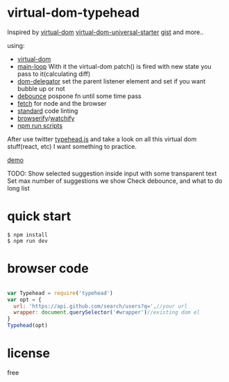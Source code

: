 # virtual-dom-typehead

Inspired by
[virtual-dom](https://npmjs.com/package/virtual-dom)
[virtual-dom-universal-starter](https://github.com/substack/virtual-dom-universal-starter)
[gist](https://gist.github.com/Raynos/8414846)
and more..

using:
* [virtual-dom](git://github.com/Matt-Esch/virtual-dom.git)
* [main-loop](https://npmjs.com/package/main-loop) With it the virtual-dom patch() is fired with new state you pass to it(calculating diff)
* [dom-delegator](https://github.com/Raynos/dom-delegator) set the parent listener element and set if you want bubble up or not
* [debounce](git://github.com/component/debounce) pospone fn until some time pass
* [fetch](https://github.com/matthew-andrews/isomorphic-fetch.git) for node and the browser
* [standard](https://www.npmjs.com/package/standard) code linting
* [browserify](http://browserify.org)/[watchify](https://npmjs.com/package/watchify)
* [npm run scripts](http://substack.net/task_automation_with_npm_run)

After use twitter [typehead.js](https://github.com/twitter/typeahead.js/) and take a look on all this virtual dom stuff(react, etc) I want something to practice.

[demo](http://h02e56.com/virtual-dom-typehead/)

TODO:
Show selected suggestion inside input with some transparent text
Set max number of suggestions we show
Check debounce, and what to do long list

# quick start

```
$ npm install
$ npm run dev

```

# browser code

```js

var Typehead = require('typehead')
var opt = {
  url: 'https://api.github.com/search/users?q=',//your url
  wrapper: document.querySelector('#wrapper')//existing dom el
}
Typehead(opt)

```

# license

free
